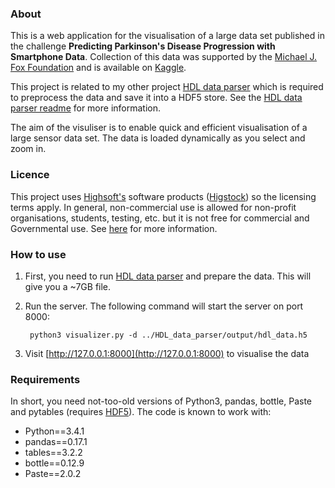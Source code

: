 
### About

This is a web application for the visualisation of a large data set published in the challenge **Predicting Parkinson's Disease Progression with Smartphone Data**. Collection of this data was supported by the [Michael J. Fox Foundation](https://www.michaeljfox.org/page.html?access-parkinsons-clinical-data-and-biospecimens) and is available on [Kaggle](https://www.kaggle.com/c/predicting-parkinson-s-disease-progression-with-smartphone-data/data).

This project is related to my other project [HDL data parser](https://github.com/vpodpecan/HDL_data_parser) which is required to preprocess the data and save it into a HDF5 store. See the [HDL data parser readme](https://github.com/vpodpecan/HDL_data_parser/blob/master/README.md) for more information.

The aim of the visuliser is to enable quick and efficient visualisation of a large sensor data set. The data is loaded dynamically as you select and zoom in.


### Licence

This project uses [Highsoft's](http://www.highcharts.com/) software products ([Higstock](http://www.highcharts.com/products/highstock)) so the licensing terms apply. In general, non-commercial use is allowed for non-profit organisations, students, testing, etc. but it is not free for commercial and Governmental use. See [here](https://shop.highsoft.com/faq#Non-Commercial-0) for more information.


### How to use

1. First, you need to run [HDL data parser](https://github.com/vpodpecan/HDL_data_parser) and prepare the data. This will give you a ~7GB file.

2. Run the server. The following command will start the server on port 8000:

        python3 visualizer.py -d ../HDL_data_parser/output/hdl_data.h5

3. Visit [http://127.0.0.1:8000](http://127.0.0.1:8000) to visualise the data


### Requirements
In short, you need not-too-old versions of Python3, pandas, bottle, Paste and pytables (requires [HDF5](https://www.hdfgroup.org/HDF5/release/obtain5.html)). The code is known to work with:
* Python==3.4.1
* pandas==0.17.1
* tables==3.2.2
* bottle==0.12.9
* Paste==2.0.2
